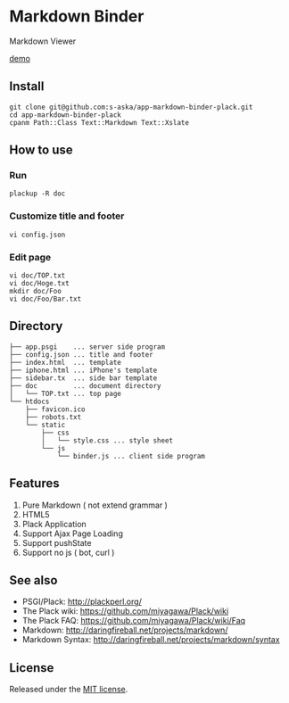 # Markdown Binder

Markdown Viewer

[demo](http://doc.7kai.org)

## Install

    git clone git@github.com:s-aska/app-markdown-binder-plack.git
    cd app-markdown-binder-plack
    cpanm Path::Class Text::Markdown Text::Xslate

## How to use

### Run

    plackup -R doc

### Customize title and footer

    vi config.json

### Edit page

    vi doc/TOP.txt
    vi doc/Hoge.txt
    mkdir doc/Foo
    vi doc/Foo/Bar.txt

## Directory

    ├── app.psgi    ... server side program
    ├── config.json ... title and footer
    ├── index.html  ... template
    ├── iphone.html ... iPhone's template
    ├── sidebar.tx  ... side bar template
    ├── doc         ... document directory
    │   └── TOP.txt ... top page
    └── htdocs
        ├── favicon.ico
        ├── robots.txt
        └── static
            ├── css
            │   └── style.css ... style sheet
            └── js
                └── binder.js ... client side program
## Features
1. Pure Markdown ( not extend grammar )
2. HTML5
3. Plack Application
4. Support Ajax Page Loading
5. Support pushState
6. Support no js ( bot, curl )

## See also
- PSGI/Plack: <http://plackperl.org/>
- The Plack wiki: <https://github.com/miyagawa/Plack/wiki>
- The Plack FAQ: <https://github.com/miyagawa/Plack/wiki/Faq>
- Markdown: <http://daringfireball.net/projects/markdown/>
- Markdown Syntax: <http://daringfireball.net/projects/markdown/syntax>

## License
Released under the [MIT license](http://creativecommons.org/licenses/MIT/).

